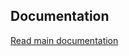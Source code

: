 ## Documentation
[Read main documentation](https://github.com/sharingapples/shocked#shocked-server)
